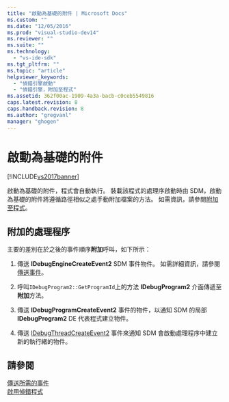 ```yaml
---
title: "啟動為基礎的附件 | Microsoft Docs"
ms.custom: ""
ms.date: "12/05/2016"
ms.prod: "visual-studio-dev14"
ms.reviewer: ""
ms.suite: ""
ms.technology: 
  - "vs-ide-sdk"
ms.tgt_pltfrm: ""
ms.topic: "article"
helpviewer_keywords: 
  - "偵錯引擎啟動"
  - "偵錯引擎，附加至程式"
ms.assetid: 362f00ac-1909-4a3a-bacb-c0ceb5549816
caps.latest.revision: 8
caps.handback.revision: 8
ms.author: "gregvanl"
manager: "ghogen"
---
```

# 啟動為基礎的附件
[!INCLUDE[vs2017banner](../../code-quality/includes/vs2017banner.md)]

啟動為基礎的附件，程式會自動執行。  裝載該程式的處理序啟動時由 SDM，啟動為基礎的附件將遵循路徑相似之處手動附加檔案的方法。  如需資訊，請參閱[附加至程式](../../extensibility/debugger/attaching-to-the-program.md)。  
  
## 附加的處理程序  
 主要的差別在於之後的事件順序**附加**呼叫，如下所示：  
  
1.  傳送 **IDebugEngineCreateEvent2** SDM 事件物件。  如需詳細資訊，請參閱[傳送事件](../../extensibility/debugger/sending-events.md)。  
  
2.  呼叫`IDebugProgram2::GetProgramId`上的方法 **IDebugProgram2** 介面傳遞至**附加**方法。  
  
3.  傳送 **IDebugProgramCreateEvent2** 事件的物件，以通知 SDM 的局部 **IDebugProgram2** DE 代表程式建立物件。  
  
4.  傳送 [IDebugThreadCreateEvent2](../../extensibility/debugger/reference/idebugthreadcreateevent2.md) 事件來通知 SDM 會啟動處理程序中建立新的執行緒的物件。  
  
## 請參閱  
 [傳送所需的事件](../../extensibility/debugger/sending-the-required-events.md)   
 [啟用偵錯程式](../../extensibility/debugger/enabling-a-program-to-be-debugged.md)